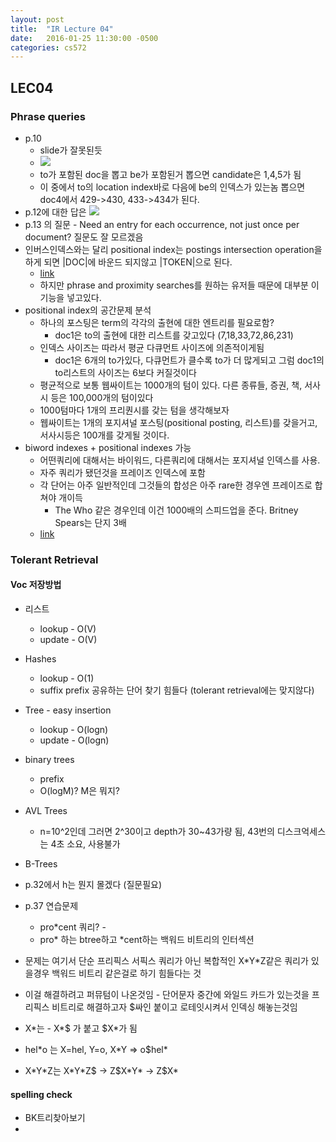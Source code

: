 ```yaml
---
layout: post
title:  "IR Lecture 04"
date:   2016-01-25 11:30:00 -0500
categories: cs572
---
```



## LEC04
### Phrase queries
*  p.10
	*  slide가 잘못된듯
	*  ![](http://nlp.stanford.edu/IR-book/html/htmledition/img121.png)
	*  to가 포함된 doc을 뽑고 be가 포함된거 뽑으면 candidate은 1,4,5가 됨
	*  이 중에서 to의 location index바로 다음에 be의 인덱스가 있는놈 뽑으면 doc4에서 429->430, 433->434가 된다.
*  p.12에 대한 답은 ![](http://nlp.stanford.edu/IR-book/html/htmledition/img122.png)
*  p.13 의 질문 - Need an entry for each occurrence, not just once per document? 질문도 잘 모르겠음
*  인버스인덱스와는 달리 positional index는  postings intersection operation을 하게 되면 |DOC|에 바운드 되지않고 |TOKEN|으로 된다.
	*  [link](http://nlp.stanford.edu/IR-book/html/htmledition/positional-index-size-1.html)
	*  	하지만 phrase and proximity searches를 원하는 유저들 때문에 대부분 이기능을 넣고있다.
*  positional index의 공간문제 분석
	*  하나의 포스팅은 term의 각각의 출현에 대한 엔트리를 필요로함?
		* doc1은 to의 출현에 대한 리스트를 갖고있다 (7,18,33,72,86,231)
	*  인덱스 사이즈는 따라서 평균 다큐먼트 사이즈에 의존적이게됨
		* doc1은 6개의 to가있다, 다큐먼트가 클수록 to가 더 많게되고 그럼 doc1의 to리스트의 사이즈는 6보다 커질것이다
	* 평균적으로 보통 웹싸이트는 1000개의 텀이 있다. 다른 종류들, 증권, 책, 서사시 등은 100,000개의 텀이있다 
	* 1000텀마다 1개의 프리퀀시를 갖는 텀을 생각해보자
	* 웹싸이트는 1개의 포지셔널 포스팅(positional posting, 리스트)를 갖을거고, 서사시등은 100개를 갖게될 것이다.
* biword indexes + positional indexes 가능
	* 어떤쿼리에 대해서는 바이워드, 다른쿼리에 대해서는 포지셔널 인덱스를 사용.
	* 자주 쿼리가 됐던것을 프레이즈 인덱스에 포함
	* 각 단어는 아주 일반적인데 그것들의 합성은 아주 rare한 경우엔 프레이즈로 합쳐야 개이득
		* The Who 같은 경우인데 이건 1000배의 스피드업을 준다. Britney Spears는 단지 3배
	* [link](http://nlp.stanford.edu/IR-book/html/htmledition/combination-schemes-1.html)

### Tolerant Retrieval
#### Voc 저장방법
* 리스트
	* lookup - O(V)
	* update - O(V)
* Hashes
	* lookup - O(1)
	* suffix prefix 공유하는 단어 찾기 힘들다 (tolerant retrieval에는 맞지않다)
* Tree - easy insertion
	* lookup - O(logn)
	* update - O(logn) 
* binary trees
	* prefix
	* O(logM)? M은 뭐지?
* AVL Trees
	* n=10^2인데 그러면 2^30이고 depth가 30~43가량 됨, 43번의 디스크억세스는 4초 소요, 사용불가
* B-Trees

* p.32에서 h는 뭔지 몰겠다 (질문필요)
* p.37 연습문제
	* pro*cent 쿼리? - 
	* pro* 하는 btree하고 *cent하는 백워드 비트리의 인터섹션
* 문제는 여기서 단순 프리픽스 서픽스 쿼리가 아닌 복합적인 X\*Y\*Z같은 쿼리가 있을경우 백워드 비트리 같은걸로 하기 힘들다는 것
* 이걸 해결하려고 퍼뮤텀이 나온것임 - 단어문자 중간에 와일드 카드가 있는것을 프리픽스 비트리로 해결하고자 $싸인 붙이고 로테잇시켜서 인덱싱 해놓는것임
* X*는 -  X\*\$ 가 붙고  \$X\*가 됨
* hel*o 는 X=hel, Y=o, X\*Y => o$hel\*
* X*Y\*Z는 X\*Y\*Z$ -> Z\$X\*Y\* -> Z\$X\*


#### spelling check 
* BK트리찾아보기
* 
